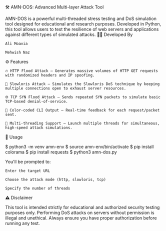 🛠️ AMN-DOS: Advanced Multi-layer Attack Tool

AMN-DOS is a powerful multi-threaded stress testing and DoS simulation tool designed for educational and research purposes. Developed in Python, this tool allows users to test the resilience of web servers and applications against different types of simulated attacks.
👨‍💻 Developed By

    Ali Moavia

    Mehwish Naz

⚙️ Features

    🔥 HTTP Flood Attack – Generates massive volumes of HTTP GET requests with randomized headers and IP spoofing.

    🐌 Slowloris Attack – Simulates the Slowloris DoS technique by keeping multiple connections open to exhaust server resources.

    🌐 TCP SYN Flood Attack – Sends repeated SYN packets to simulate basic TCP-based denial-of-service.

    🌈 Color-coded CLI Output – Real-time feedback for each request/packet sent.

    🧵 Multi-threading Support – Launch multiple threads for simultaneous, high-speed attack simulations.

🧪 Usage

$ python3 -m venv amn-env
$ source amn-env/bin/activate
$ pip install colorama
$ pip install requests
$ python3 amn-dos.py


You'll be prompted to:

    Enter the target URL

    Choose the attack mode (http, slowloris, tcp)

    Specify the number of threads

⚠️ Disclaimer

This tool is intended strictly for educational and authorized security testing purposes only. Performing DoS attacks on servers without permission is illegal and unethical. Always ensure you have proper authorization before running any test.
